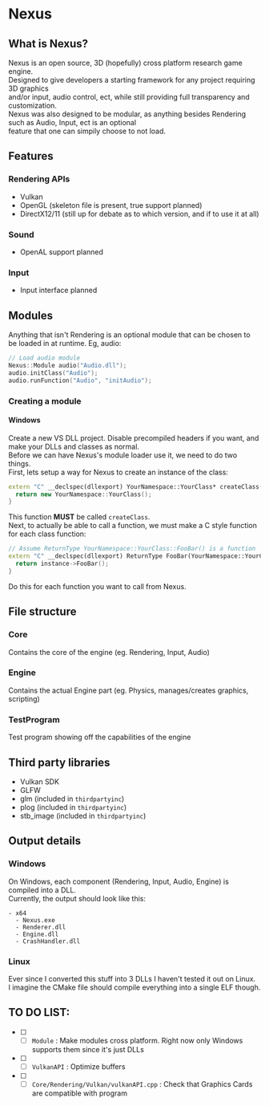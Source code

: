 # Nexus
## What is Nexus?
Nexus is an open source, 3D (hopefully) cross platform research game engine. <br>
Designed to give developers a starting framework for any project requiring 3D graphics <br>
and/or input, audio control, ect, while still providing full transparency and customization. <br>
Nexus was also designed to be modular, as anything besides Rendering such as Audio, Input, ect is an optional <br>
feature that one can simpily choose to not load.
## Features
### Rendering APIs
- Vulkan
- OpenGL (skeleton file is present, true support planned)
- DirectX12/11 (still up for debate as to which version, and if to use it at all)
### Sound
- OpenAL support planned
### Input
- Input interface planned

## Modules
Anything that isn't Rendering is an optional module that can be chosen to be loaded in at runtime. 
Eg, audio:
```c++
// Load audio module
Nexus::Module audio("Audio.dll");
audio.initClass("Audio");
audio.runFunction("Audio", "initAudio");
```
### Creating a module 
#### Windows
Create a new VS DLL project. Disable precompiled headers if you want, and make your DLLs and classes as normal. <br>
Before we can have Nexus's module loader use it, we need to do two things. <br>
First, lets setup a way for Nexus to create an instance of the class:
```c++
extern "C" __declspec(dllexport) YourNamespace::YourClass* createClass(){
  return new YourNamespace::YourClass();
}
```
This function **MUST** be called `createClass`. <br>
Next, to actually be able to call a function, we must make a C style function for each class function:
```c++
// Assume ReturnType YourNamespace::YourClass::FooBar() is a function
extern "C" __declspec(dllexport) ReturnType FooBar(YourNamespace::YourClass* instance){
  return instance->FooBar();
}
```
Do this for each function you want to call from Nexus.
## File structure
### Core
Contains the core of the engine (eg. Rendering, Input, Audio)
### Engine 
Contains the actual Engine part (eg. Physics, manages/creates graphics, scripting)
### TestProgram
Test program showing off the capabilities of the engine

## Third party libraries
- Vulkan SDK
- GLFW
- glm (included in `thirdpartyinc`)
- plog (included in `thirdpartyinc`)
- stb_image (included in `thirdpartyinc`)

## Output details
### Windows
On Windows, each component (Rendering, Input, Audio, Engine) is compiled into a DLL. <br>
Currently, the output should look like this:
```
- x64
  - Nexus.exe
  - Renderer.dll
  - Engine.dll
  - CrashHandler.dll
```

### Linux
Ever since I converted this stuff into 3 DLLs I haven't tested it out on Linux. <br> 
I imagine the CMake file should compile everything into a single ELF though.

## TO DO LIST:
- [ ] - [ ] `Module` : Make modules cross platform. Right now only Windows supports them since it's just DLLs
- [ ] - [ ] `VulkanAPI` : Optimize buffers 
- [ ] - [ ] `Core/Rendering/Vulkan/vulkanAPI.cpp` : Check that Graphics Cards are compatible with program
